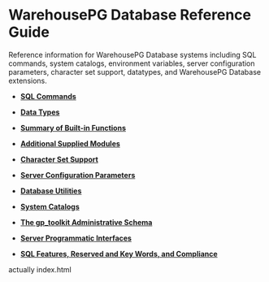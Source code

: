 # WarehousePG Database Reference Guide 

Reference information for WarehousePG Database systems including SQL commands, system catalogs, environment variables, server configuration parameters, character set support, datatypes, and WarehousePG Database extensions.

-   **[SQL Commands](sql_commands/sql_ref.html)**  

-   **[Data Types](data_types.html)**  

-   **[Summary of Built-in Functions](function-summary.html)**  

-   **[Additional Supplied Modules](modules/intro.html)**  

-   **[Character Set Support](character_sets.html)**  

-   **[Server Configuration Parameters](config_params/guc_config.html)**  

-   **[Database Utilities](../utility_guide/)**

-   **[System Catalogs](system_catalogs/catalog_ref.html)**  

-   **[The gp\_toolkit Administrative Schema](gp_toolkit.html)**  

-   **[Server Programmatic Interfaces](extensions/srvapi_intro.html)**  

-   **[SQL Features, Reserved and Key Words, and Compliance](misc.html)**  


actually index.html